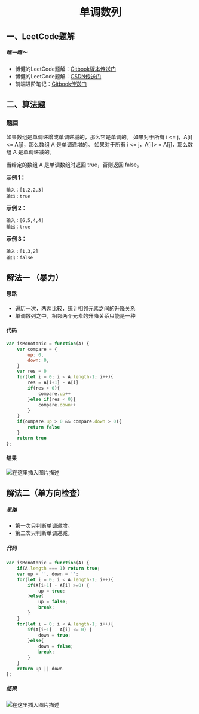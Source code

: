 <!--
 * @desc:
 * @Author: 余光
 * @Email: webbj97@163.com
 * @Date: 2020-05-29 10:22:27
-->
<h1 align=center>单调数列</h1>

## 一、LeetCode题解
##### 瞧一瞧～
* 博健的LeetCode题解：[Gitbook版本传送门](https://webbj97.github.io/leetCode-Js/)
* 博健的LeetCode题解：[CSDN传送门](https://blog.csdn.net/jbj6568839z/article/details/103808459)
* 前端进阶笔记：[Gitbook传送门](https://webbj97.github.io/summary/)

## 二、算法题
### 题目

如果数组是单调递增或单调递减的，那么它是单调的。
如果对于所有 i <= j，A[i] <= A[j]，那么数组 A 是单调递增的。 如果对于所有 i <= j，A[i]> = A[j]，那么数组 A 是单调递减的。

当给定的数组 A 是单调数组时返回 true，否则返回 false。


**示例 1：**
```
输入：[1,2,2,3]
输出：true
```
**示例 2：**
```
输入：[6,5,4,4]
输出：true
```
**示例 3：**
```
输入：[1,3,2]
输出：false
```


## 解法一 （暴力）
#### 思路
* 遍历一次，两两比较，统计相邻元素之间的升降关系
* 单调数列之中，相邻两个元素的升降关系只能是一种
#### 代码
```js
var isMonotonic = function(A) {
    var compare = {
        up: 0,
        down: 0,
    }
    var res = 0
    for(let i = 0; i < A.length-1; i++){
        res = A[i+1] - A[i]
        if(res > 0){
            compare.up++
        }else if(res < 0){
            compare.down++
        }
    }
    if(compare.up > 0 && compare.down > 0){
        return false
    }
    return true
};
```
#### 结果
![在这里插入图片描述](https://img-blog.csdnimg.cn/20200426144137489.png?x-oss-process=image/watermark,type_ZmFuZ3poZW5naGVpdGk,shadow_10,text_aHR0cHM6Ly9ibG9nLmNzZG4ubmV0L2piajY1Njg4Mzl6,size_16,color_FFFFFF,t_70)
## 解法二（单方向检查）
##### 思路
* 第一次只判断单调递增。
* 第二次只判断单调递减。

##### 代码
```js
var isMonotonic = function(A) {
    if(A.length === 1) return true;
    var up = '', down = '';
    for(let i = 0; i < A.length-1; i++){
        if(A[i+1] - A[i] >=0) {
            up = true;
        }else{
            up = false;
            break;
        }
    }
    for(let i = 0; i < A.length-1; i++){
        if(A[i+1] - A[i] <= 0) {
            down = true;
        }else{
            down = false;
            break;
        }
    }
    return up || down
};
```
##### 结果
![在这里插入图片描述](https://img-blog.csdnimg.cn/20200426151235917.png?x-oss-process=image/watermark,type_ZmFuZ3poZW5naGVpdGk,shadow_10,text_aHR0cHM6Ly9ibG9nLmNzZG4ubmV0L2piajY1Njg4Mzl6,size_16,color_FFFFFF,t_70)

